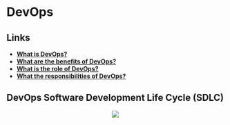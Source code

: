 # DevOps

## Links

- [**What is DevOps?**](./DevOps_basics/what_is_devops.md)
- [**What are the benefits of DevOps?**](./DevOps_basics/why_devops_benefits.md)
- [**What is the role of DevOps?**](./Role_of_DevOps/what_is_the_role_of_devops.md)
- [**What the responsibilities of DevOps?**](./DevOps_Responsibilities/devops_responsibilities.md)


## **DevOps Software Development Life Cycle (SDLC)**
 

<p align=center>
    <image src="./DevOps_basics/Images/devops_sdlc.jpg"/>
</p>
